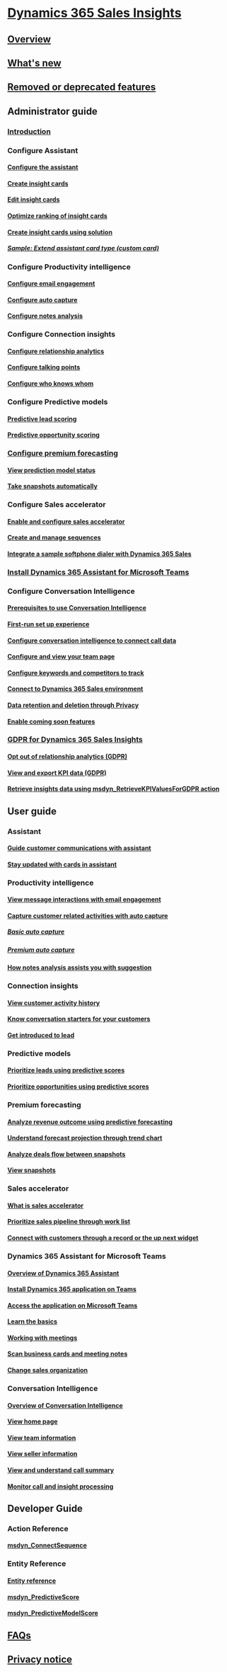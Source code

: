 # [Dynamics 365 Sales Insights](help-hub.md)

## [Overview](overview.md) 

## [What's new](whats-new.md)

## [Removed or deprecated features](removed-deprecated-features.md)

## Administrator guide 
### [Introduction](../sales/intro-admin-guide-sales-insights.md)

### Configure Assistant
#### [Configure the assistant](configure-assistant.md)
#### [Create insight cards](create-insight-cards-flow.md)
#### [Edit insight cards](edit-insight-cards.md)
#### [Optimize ranking of insight cards](optimize-ranking-insight-cards.md)
#### [Create insight cards using solution](extend-relationship-assistant-card.md)
##### [Sample: Extend assistant card type (custom card)](sample-extend-relationship-assistant-card-type.md)

### Configure Productivity intelligence 
#### [Configure email engagement](configure-email-engagement.md)
#### [Configure auto capture](configure-auto-capture.md)
#### [Configure notes analysis](configure-notes-analysis.md)

### Configure Connection insights
#### [Configure relationship analytics](configure-relationship-analytics.md)
#### [Configure talking points](configure-talking-points.md)
#### [Configure who knows whom](configure-who-knows-whom.md)

### Configure Predictive models
#### [Predictive lead scoring](configure-predictive-lead-scoring.md)
#### [Predictive opportunity scoring](configure-predictive-opportunity-scoring.md)

### [Configure premium forecasting](configure-premium-forecasting.md)
#### [View prediction model status](view-prediction-model-status.md)
#### [Take snapshots automatically ](manage-snapshots-forecast.md)

### Configure Sales accelerator
#### [Enable and configure sales accelerator](enable-configure-sales-accelerator.md)
#### [Create and manage sequences](create-manage-sequences.md)
#### [Integrate a sample softphone dialer with Dynamics 365 Sales](integrate-sample-softphone.md)

### [Install Dynamics 365 Assistant for Microsoft Teams](dynamics-365-assistant-app-teams.md)

### Configure Conversation Intelligence
#### [Prerequisites to use Conversation Intelligence](../sales/prereq-sales-insights-app.md)
#### [First-run set up experience](../sales/fre-setup-sales-insight-app.md)
#### [Configure conversation intelligence to connect call data](../sales/configure-conversation-intelligence-call-data.md)
#### [Configure and view your team page](../sales/configure-view-your-team-page.md)
#### [Configure keywords and competitors to track](../sales/configure-keywords-competitors.md)
#### [Connect to Dynamics 365 Sales environment](../sales/connect-dynamics365-sales-environment.md)
#### [Data retention and deletion through Privacy](../sales/data-retention-deletion-policy.md)
#### [Enable coming soon features](../sales/enable-preview-features-sales-insights-app.md)

### [GDPR for Dynamics 365 Sales Insights](../sales/embedded-intelligence-gdpr.md)
#### [Opt out of relationship analytics (GDPR)](../sales/optout-relationship-analytics-gdpr.md)
#### [View and export KPI data (GDPR)](../sales/view-export-KPI-data-gdpr.md)
#### [Retrieve insights data using msdyn_RetrieveKPIValuesForGDPR action](../sales/retrieve-insights-data-msdyn-RetrieveTypeValuesFromDCI.md)

## User guide

### Assistant
#### [Guide customer communications with assistant](assistant.md)
#### [Stay updated with cards in assistant](action-cards-reference.md)

###	Productivity intelligence
#### [View message interactions with email engagement](email-engagement.md)
#### [Capture customer related activities with auto capture](auto-capture.md)
##### [Basic auto capture](free-auto-capture.md)
##### [Premium auto capture](premium-auto-capture.md)
#### [How notes analysis assists you with suggestion](notes-analysis.md)
	
###	Connection insights
#### [View customer activity history](relationship-analytics.md)
#### [Know conversation starters for your customers](talking-points.md)
#### [Get introduced to lead](who-knows-whom.md)

###	Predictive models
#### [Prioritize leads using predictive scores](work-predictive-lead-scoring.md)
#### [Prioritize opportunities using predictive scores](work-predictive-opportunity-scoring.md)

### Premium forecasting
#### [Analyze revenue outcome using predictive forecasting](analyze-revenue-outcome-using-predictive-forecasting.md)
#### [Understand forecast projection through trend chart](understand-forecast-projection-through-trend-chart.md)
#### [Analyze deals flow between snapshots](analyze-deals-flow-between-snapshots.md)
#### [View snapshots](view-snapshots.md)

### Sales accelerator
#### [What is sales accelerator](sales-accelerator-intro.md)
#### [Prioritize sales pipeline through work list](prioritize-sales-pipeline-through-work-list.md)
#### [Connect with customers through a record or the up next widget ](connect-with-customers.md)

### Dynamics 365 Assistant for Microsoft Teams
#### [Overview of Dynamics 365 Assistant](overview-dynamics-365-assistant-app-teams.md)
#### [Install Dynamics 365 application on Teams](install-assistant-application-microsoft-teams.md)
#### [Access the application on Microsoft Teams](access-assistant-application-teams.md)
#### [Learn the basics](learn-basics-dynamics-365-application-teams.md)
#### [Working with meetings](working-with-meetings-teams.md)
#### [Scan business cards and meeting notes](scan-business-cards-notes.md)
#### [Change sales organization](change-sales-organization.md)

###	Conversation Intelligence
#### [Overview of Conversation Intelligence](../sales/dynamics365-sales-insights-app.md)
#### [View home page](../sales/dynamics365-sales-insights-app-home-page.md)
#### [View team information](../sales/conversation-intelligence-team-overview.md)
#### [View seller information](../sales/conversation-intelligence-seller-details.md)
#### [View and understand call summary](../sales/view-and-understand-call-summary.md)
#### [Monitor call and insight processing](../sales/monitor-call-insight-processing.md)

## Developer Guide
### Action Reference
#### [msdyn_ConnectSequence](developer/msdyn-ConnectSequence-action.md)
### Entity Reference
#### [Entity reference](entity-reference.md)
#### [msdyn_PredictiveScore](developer/msdyn_predictivescore.md)
#### [msdyn_PredictiveModelScore](developer/msdyn_predictivemodelscore.md)

## [FAQs](faqs-sales-insights.md)

## [Privacy notice](privacy-notice.md) 
